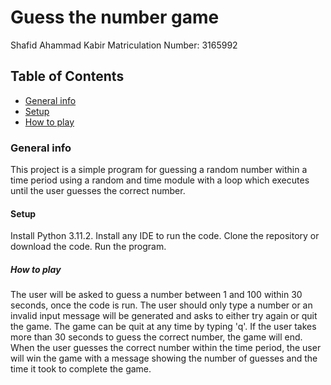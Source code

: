 # Guess the number game
Shafid Ahammad Kabir
Matriculation Number: 3165992

## Table of Contents
* [General info](#general-info)
* [Setup](#setup)
* [How to play](#how-to-play)


### General info
This project is a simple program for guessing a random number within a time period using a random and time module with a loop which executes until the user guesses the correct number.

#### Setup
Install Python 3.11.2.
Install any IDE to run the code.
Clone the repository or download the code.
Run the program.


##### How to play

The user will be asked to guess a number between 1 and 100 within 30 seconds, once the code is run. The user should only type a number or an invalid input message will be generated and asks to either try again or quit the game. The game can be quit at any time by typing 'q'. 
If the user takes more than 30 seconds to guess the correct number, the game will end. 
When the user guesses the correct number within the time period, the user will win the game with a message showing the number of guesses and the time it took to complete the game.
